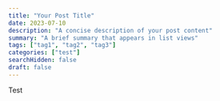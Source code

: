 ```yaml
---
title: "Your Post Title"
date: 2023-07-10
description: "A concise description of your post content"
summary: "A brief summary that appears in list views"
tags: ["tag1", "tag2", "tag3"]
categories: ["test"]
searchHidden: false  
draft: false
---
```


Test

